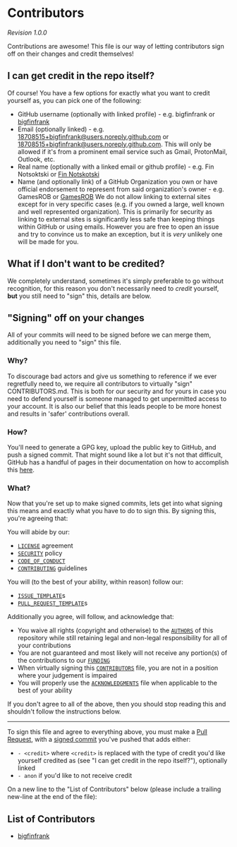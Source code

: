 # Contributors
*Revision 1.0.0*

Contributions are awesome! This file is our way of letting contributors sign off on their changes and credit themselves!


## I can get credit in the repo itself?
Of course! You have a few options for exactly what you want to credit yourself as, you can pick one of the following:
- GitHub username (optionally with linked profile) - e.g. bigfinfrank or [bigfinfrank](https://github.com/bigfinfrank)
- Email (optionally linked) - e.g. <18708515+bigfinfrank@users.noreply.github.com> or [18708515+bigfinfrank@users.noreply.github.com](mailto:18708515+bigfinfrank@users.noreply.github.com). This will only be allowed if it's from a prominent email service such as Gmail, ProtonMail, Outlook, etc.
- Real name (optionally with a linked email or github profile) - e.g. Fin Notsoktski or [Fin Notskotski](mailto:18708515+bigfinfrank@users.noreply.github.com)
- Name (and optionally link) of a GitHub Organization you own or have official endorsement to represent from said organization's owner - e.g. GamesROB or [GamesROB](https://github.com/GamesROB)
We do not allow linking to external sites except for in very specific cases (e.g. if you owned a large, well known and well represented organization). This is primarily for security as linking to external sites is significantly less safe than keeping things within GitHub or using emails.
However you are free to open an issue and try to convince us to make an exception, but it is *very* unlikely one will be made for you.


## What if I don't want to be credited?
We completely understand, sometimes it's simply preferable to go without recognition, for this reason you don't necessarily need to *credit* yourself, **but** you still need to "sign" this, details are below.


## "Signing" off on your changes
All of your commits will need to be signed before we can merge them, additionally you need to "sign" this file.

### Why?
To discourage bad actors and give us something to reference if we ever regretfully need to, we require all contributors to virtually "sign" CONTRIBUTORS.md. This is both for our security and for yours in case you need to defend yourself is someone managed to get unpermitted access to your account. It is also our belief that this leads people to be more honest and results in 'safer' contributions overall.


### How?
You'll need to generate a GPG key, upload the public key to GitHub, and push a signed commit. That might sound like a lot but it's not that difficult, GitHub has a handful of pages in their documentation on how to accomplish this [here](https://docs.github.com/github/authenticating-to-github/managing-commit-signature-verification).


### What?
Now that you're set up to make signed commits, lets get into what signing this means and exactly what you have to do to sign this.
By signing this, you're agreeing that:

You will abide by our:
- [`LICENSE`](https://github.com/GamesROB/documentation/blob/mkdocs/LICENSE.md) agreement
- [`SECURITY`](https://github.com/GamesROB/documentationl/security/policy) policy
- [`CODE_OF_CONDUCT`](https://github.com/GamesROB/documentation/blob/mkdocs/CODE_OF_CONDUCT.md)
- [`CONTRIBUTING`](https://github.com/GamesROB/documentation/blob/mkdocs/CONTRIBUTING.md) guidelines

You will (to the best of your ability, within reason) follow our:
- [`ISSUE_TEMPLATE`](https://github.com/GamesROB/documentation/tree/main/.github/ISSUE_TEMPLATE)s
- [`PULL_REQUEST_TEMPLATE`](https://github.com/GamesROB/documentation/blob/mkdocs/PULL_REQUEST_TEMPLATE)s

Additionally you agree, will follow, and acknowledge that:
- You waive all rights (copyright and otherwise) to the [`AUTHORS`](https://github.com/GamesROB/documentation/blob/mkdocs/AUTHORS.md) of this repository while still retaining legal and non-legal responsibility for all of your contributions
- You are not guaranteed and most likely will not receive any portion(s) of the contributions to our [`FUNDING`](https://github.com/GamesROB/documentation/blob/mkdocs/FUNDING.md)
- When virtually signing this [`CONTRIBUTORS`](https://github.com/GamesROB/documentation/blob/mkdocs/CONTRIBUTORS.md) file, you are not in a position where your judgement is impaired
- You will properly use the [`ACKNOWLEDGMENTS`](https://github.com/GamesROB/documentation/blob/mkdocs/ACKNOWLEDGMENTS.md) file when applicable to the best of your ability

If you don't agree to all of the above, then you should stop reading this and shouldn't follow the instructions below.

---

To sign this file and agree to everything above, you must make a [Pull Request](https://github.com/GamesROB/documentation/compare), with a [signed commit](https://docs.github.com/github/authenticating-to-github/managing-commit-signature-verification/signing-commits) you've pushed that adds either:
- `- <credit>` where `<credit>` is replaced with the type of credit you'd like yourself credited as (see "I can get credit in the repo itself?"), optionally linked
- `- anon` if you'd like to not receive credit

On a new line to the "List of Contributors" below (please include a trailing new-line at the end of the file):


## List of Contributors
- [bigfinfrank](https://github.com/bigfinfrank)
